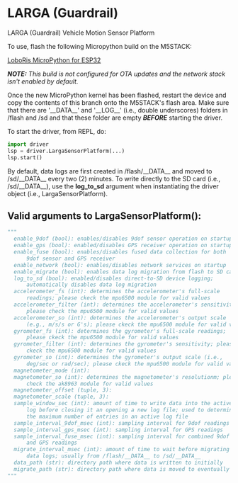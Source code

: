 # LARGA (Guardrail)
LARGA (Guardrail) Vehicle Motion Sensor Platform

To use, flash the following Micropython build on the M5STACK:

[LoboRis MicroPython for ESP32](https://github.com/loboris/MicroPython_ESP32_psRAM_LoBo/tree/master/MicroPython_BUILD/firmware/esp32_all)

***NOTE:*** *This build is not configured for OTA updates and the network stack isn't enabled by default.*

Once the new MicroPython kernel has been flashed, restart the device and copy the contents of this branch onto the M5STACK's flash area. Make sure that there are '\_\_DATA__' and '\_\_LOG__' (i.e., double underscores) folders in /flash and /sd and that these folder are empty ***BEFORE*** starting the driver. 

To start the driver, from REPL, do:

```python
import driver
lsp = driver.LargaSensorPlatform(...)
lsp.start()
```
By default, data logs are first created in /flash/\_\_DATA__ and moved to /sd/\_\_DATA__ every two (2) minutes. To write directly to the SD card (i.e., /sd/\_\_DATA__), use the **log_to_sd** argument when instantiating the driver object (i.e., LargaSensorPlatform).

## Valid arguments to LargaSensorPlatform():
```python
"""
  enable_9dof (bool): enables/disables 9dof sensor operation on startup
  enable_gps (bool): enabled/disables GPS receiver operation on startup
  enable_fuse (bool): enables/disables fused data collection for both
      9dof sensor and GPS receiver
  enable_network (bool): enables/disables network services on startup
  enable_migrate (bool): enables data log migration from flash to SD card
  log_to_sd (bool): enabled/disables direct-to-SD device logging;
      automatically disables data log migration
  accelerometer_fs (int): determines the accelerometer's full-scale
      readings; please ckeck the mpu6500 module for valid values
  accelerometer_filter (int): determines the accelerometer's sensitivity;
      please check the mpu6500 module for valid values
  accelerometer_so (int): determines the accelerometer's output scale
      (e.g., m/s/s or G's); please ckeck the mpu6500 module for valid values
  gyrometer_fs (int): determines the gyrometer's full-scale readings;
      please ckeck the mpu6500 module for valid values
  gyrometer_filter (int): determines the gyrometer's sensitivity; please
      ckeck the mpu6500 module for valid values
  gyrometer_so (int): determines the gyrometer's output scale (i.e.,
      deg/sec or rad/sec); please ckeck the mpu6500 module for valid values
  magnetometer_mode (int): 
  magnetometer_so (int): determines the magnetometer's resolutionm; please
      check the ak8963 module for valid values
  magnetometer_offset (tuple, 3): 
  magnetometer_scale (tuple, 3): 
  sample_window_sec (int): amount of time to write data into the active
      log before closing it an opening a new log file; used to determine
      the maximum number of entries in an active log file
  sample_interval_9dof_msec (int): sampling interval for 9dof readings 
  sample_interval_gps_msec (int): sampling interval for GPS readings
  sample_interval_fuse_msec (int): sampling interval for combined 9dof
      and GPS readings
  migrate_interval_msec (int): amount of time to wait before migrating
      data logs; usually from /flash/__DATA__ to /sd/__DATA__
  data_path (str): directory path where data is written to initially
  migrate_path (str): directory path where data is moved to eventually
"""
```
